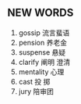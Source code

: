 ## NEW WORDS

1. gossip 流言蜚语
2. pension 养老金
3. suspense 悬疑
4. clarify 阐明 澄清
5. mentality 心理
6. cast 投 掷
7. jury 陪审团
